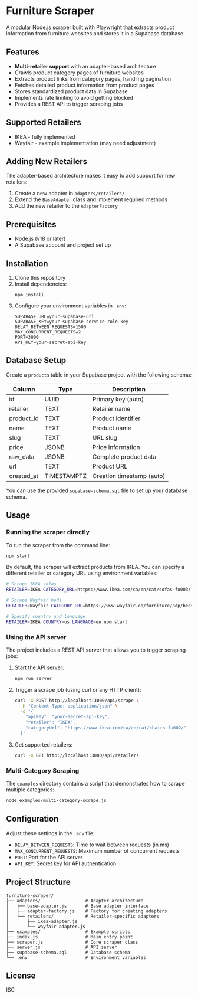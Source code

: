 # Furniture Scraper

A modular Node.js scraper built with Playwright that extracts product information from furniture websites and stores it in a Supabase database.

## Features

- **Multi-retailer support** with an adapter-based architecture
- Crawls product category pages of furniture websites
- Extracts product links from category pages, handling pagination
- Fetches detailed product information from product pages
- Stores standardized product data in Supabase
- Implements rate limiting to avoid getting blocked
- Provides a REST API to trigger scraping jobs

## Supported Retailers

- IKEA - fully implemented
- Wayfair - example implementation (may need adjustment)

## Adding New Retailers

The adapter-based architecture makes it easy to add support for new retailers:

1. Create a new adapter in `adapters/retailers/`
2. Extend the `BaseAdapter` class and implement required methods
3. Add the new retailer to the `AdapterFactory`

## Prerequisites

- Node.js (v18 or later)
- A Supabase account and project set up

## Installation

1. Clone this repository
2. Install dependencies:
   ```
   npm install
   ```
3. Configure your environment variables in `.env`:
   ```
   SUPABASE_URL=your-supabase-url
   SUPABASE_KEY=your-supabase-service-role-key
   DELAY_BETWEEN_REQUESTS=1500
   MAX_CONCURRENT_REQUESTS=2
   PORT=3000
   API_KEY=your-secret-api-key
   ```

## Database Setup

Create a `products` table in your Supabase project with the following schema:

| Column     | Type           | Description                |
|------------|----------------|----------------------------|
| id         | UUID           | Primary key (auto)         |
| retailer   | TEXT           | Retailer name              |
| product_id | TEXT           | Product identifier         |
| name       | TEXT           | Product name               |
| slug       | TEXT           | URL slug                   |
| price      | JSONB          | Price information          |
| raw_data   | JSONB          | Complete product data      |
| url        | TEXT           | Product URL                |
| created_at | TIMESTAMPTZ    | Creation timestamp (auto)  |

You can use the provided `supabase-schema.sql` file to set up your database schema.

## Usage

### Running the scraper directly

To run the scraper from the command line:

```bash
npm start
```

By default, the scraper will extract products from IKEA. You can specify a different retailer or category URL using environment variables:

```bash
# Scrape IKEA sofas
RETAILER=IKEA CATEGORY_URL=https://www.ikea.com/ca/en/cat/sofas-fu003/ npm start

# Scrape Wayfair beds
RETAILER=Wayfair CATEGORY_URL=https://www.wayfair.ca/furniture/pdp/beds-c1870737.html npm start

# Specify country and language
RETAILER=IKEA COUNTRY=us LANGUAGE=en npm start
```

### Using the API server

The project includes a REST API server that allows you to trigger scraping jobs:

1. Start the API server:
   ```bash
   npm run server
   ```

2. Trigger a scrape job (using curl or any HTTP client):
   ```bash
   curl -X POST http://localhost:3000/api/scrape \
     -H "Content-Type: application/json" \
     -d '{
       "apiKey": "your-secret-api-key", 
       "retailer": "IKEA", 
       "categoryUrl": "https://www.ikea.com/ca/en/cat/chairs-fu002/"
     }'
   ```

3. Get supported retailers:
   ```bash
   curl -X GET http://localhost:3000/api/retailers
   ```

### Multi-Category Scraping

The `examples` directory contains a script that demonstrates how to scrape multiple categories:

```bash
node examples/multi-category-scrape.js
```

## Configuration

Adjust these settings in the `.env` file:

- `DELAY_BETWEEN_REQUESTS`: Time to wait between requests (in ms)
- `MAX_CONCURRENT_REQUESTS`: Maximum number of concurrent requests
- `PORT`: Port for the API server
- `API_KEY`: Secret key for API authentication

## Project Structure

```
furniture-scraper/
├── adapters/                 # Adapter architecture
│   ├── base-adapter.js       # Base adapter interface
│   ├── adapter-factory.js    # Factory for creating adapters
│   └── retailers/            # Retailer-specific adapters
│       ├── ikea-adapter.js
│       └── wayfair-adapter.js
├── examples/                 # Example scripts
├── index.js                  # Main entry point
├── scraper.js                # Core scraper class
├── server.js                 # API server
├── supabase-schema.sql       # Database schema
└── .env                      # Environment variables
```

## License

ISC 